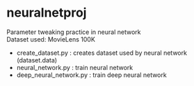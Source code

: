 # neuralnetproj
Parameter tweaking practice in neural network\
Dataset used: MovieLens 100K

* create_dataset.py : creates dataset used by neural network (dataset.data)
* neural_network.py : train neural network
* deep_neural_network.py : train deep neural network
